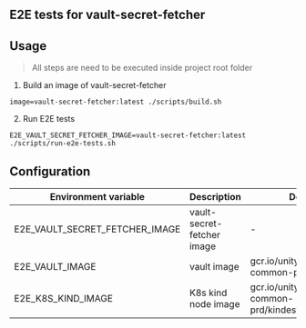 E2E tests for vault-secret-fetcher
---


## Usage
> All steps are need to be executed inside project root folder

1. Build an image of vault-secret-fetcher
```
image=vault-secret-fetcher:latest ./scripts/build.sh
```

2. Run E2E tests
```
E2E_VAULT_SECRET_FETCHER_IMAGE=vault-secret-fetcher:latest ./scripts/run-e2e-tests.sh
```

## Configuration
| Environment variable           | Description                | Default                                          |
| ------------------------------ | -------------------------- | ------------------------------------------------ |
| E2E_VAULT_SECRET_FETCHER_IMAGE | vault-secret-fetcher image | -                                                |
| E2E_VAULT_IMAGE                | vault image                | gcr.io/unity-ads-common-prd/vault:1.6.0          |
| E2E_K8S_KIND_IMAGE             | K8s kind node image        | gcr.io/unity-ads-common-prd/kindest/node:v1.20.0 |
